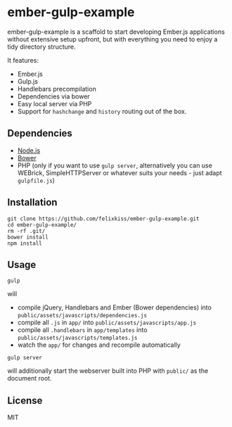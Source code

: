 # ember-gulp-example

ember-gulp-example is a scaffold to start developing Ember.js applications without extensive setup upfront, but with everything you need to enjoy a tidy directory structure.

It features:

 - Ember.js
 - Gulp.js
 - Handlebars precompilation
 - Dependencies via bower
 - Easy local server via PHP
 - Support for `hashchange` and `history` routing out of the box.

## Dependencies

 - [Node.js](http://nodejs.org)
 - [Bower](http://bower.io)
 - PHP (only if you want to use `gulp server`, alternatively you can use WEBrick, SimpleHTTPServer or whatever suits your needs - just adapt `gulpfile.js`)

## Installation

```
git clone https://github.com/felixkiss/ember-gulp-example.git
cd ember-gulp-example/
rm -rf .git/
bower install
npm install
```

## Usage

```
gulp
```

will

 - compile jQuery, Handlebars and Ember (Bower dependencies) into `public/assets/javascripts/dependencies.js`
 - compile all `.js` in `app/` into `public/assets/javascripts/app.js`
 - compile all `.handlebars` in `app/templates` into `public/assets/javascripts/templates.js`
 - watch the `app/` for changes and recompile automatically

```
gulp server
```

will additionally start the webserver built into PHP with `public/` as the document root.

## License

MIT
